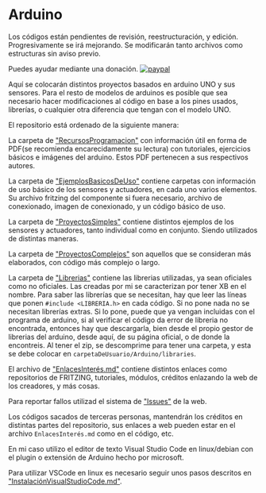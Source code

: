
# Arduino
Los códigos están pendientes de revisión, reestructuración, y edición. Progresivamente se irá mejorando. Se modificarán tanto archivos como estructuras sin aviso previo.

Puedes ayudar mediante una donación. [![paypal](https://www.paypalobjects.com/es_ES/ES/i/btn/btn_donateCC_LG.gif)](https://www.paypal.com/cgi-bin/webscr?cmd=_s-xclick&hosted_button_id=CZM8VWFAP5UUY&source=url)

Aquí se colocarán distintos proyectos basados en arduino UNO y sus sensores. Para el resto de modelos de arduinos es posible que sea necesario hacer modificaciones al código en base a los pines usados, librerías, o cualquier otra diferencia que tengan con el modelo UNO.

El repositorio está ordenado de la siguiente manera:

La carpeta de ["RecursosProgramacion"](RecursosProgramacion) con información útil en forma de PDF(se recomienda encarecidamente su lectura) con tutoriales, ejercicios básicos e imágenes del arduino. Estos PDF pertenecen a sus respectivos autores.

La carpeta de ["EjemplosBasicosDeUso"](EjemplosBasicosDeUso) contiene carpetas con información de uso básico de los sensores y actuadores, en cada uno varios elementos. Su archivo fritzing del componente si fuera necesario, archivo de conexionado, imagen de conexionado, y un código básico de uso.

La carpeta de ["ProyectosSimples"](ProyectosSimples) contiene distintos ejemplos de los sensores y actuadores, tanto individual como en conjunto. Siendo utilizados de distintas maneras.

La carpeta de ["ProyectosComplejos"](ProyectosComplejos) son aquellos que se consideran más elaborados, con código más complejo o largo.

La carpeta de ["Librerias"](Librerias) contiene las librerias utilizadas, ya sean oficiales como no oficiales. Las creadas por mi se caracterizan por tener XB en el nombre. Para saber las librerías que se necesitan, hay que leer las líneas que ponen `#include <LIBRERIA.h>` en cada código. Si no pone nada no se necesitan librerías extras. Si lo pone, puede que ya vengan incluidas con el programa de arduino, si al verificar el código da error de libreria no encontrada, entonces hay que descargarla, bien desde el propio gestor de librerias del arduino, desde aquí, de su página oficial, o de donde la encontreis. Al tener el zip, se descomprime para tener una carpeta, y esta se debe colocar en `carpetaDeUsuario/Arduino/libraries`.

El archivo de ["EnlacesInterés.md"](EnlacesInterés.md) contiene distintos enlaces como repositorios de FRITZING, tutoriales, módulos, créditos enlazando la web de los creadores, y más cosas.

Para reportar fallos utilizad el sistema de ["Issues"](https://github.com/Xibhu/Arduino/issues) de la web.

Los códigos sacados de terceras personas, mantendrán los créditos en distintas partes del repositorio, sus enlaces a web pueden estar en el archivo `EnlacesInterés.md` como en el código, etc.

En mi caso utilizo el editor de texto Visual Studio Code en linux/debian con el plugin o extensión de Arduino hecho por microsoft.

Para utilizar VSCode en linux es necesario seguir unos pasos descritos en ["InstalaciónVisualStudioCode.md"](InstalaciónVisualStudioCode.md).
